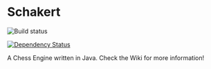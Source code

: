 # Schakert
![Build status](https://travis-ci.org/tomirio619/Schakert.svg?branch=master)

[![Dependency Status](https://www.versioneye.com/user/projects/57af44fed6720e00357dbc70/badge.svg?style=flat-square)](https://www.versioneye.com/user/projects/57af44fed6720e00357dbc70)

A Chess Engine written in Java.
Check the Wiki for more information!
